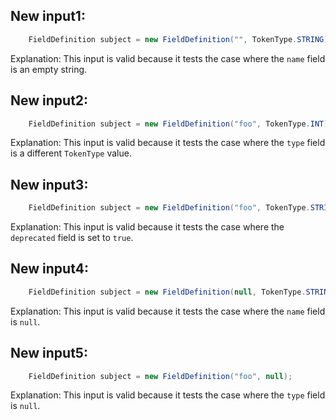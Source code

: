 ## New input1:
```java
    FieldDefinition subject = new FieldDefinition("", TokenType.STRING);
```
Explanation: This input is valid because it tests the case where the `name` field is an empty string.

## New input2:
```java
    FieldDefinition subject = new FieldDefinition("foo", TokenType.INT);
```
Explanation: This input is valid because it tests the case where the `type` field is a different `TokenType` value.

## New input3:
```java
    FieldDefinition subject = new FieldDefinition("foo", TokenType.STRING).deprecate();
```
Explanation: This input is valid because it tests the case where the `deprecated` field is set to `true`.

## New input4:
```java
    FieldDefinition subject = new FieldDefinition(null, TokenType.STRING);
```
Explanation: This input is valid because it tests the case where the `name` field is `null`.

## New input5:
```java
    FieldDefinition subject = new FieldDefinition("foo", null);
```
Explanation: This input is valid because it tests the case where the `type` field is `null`.
